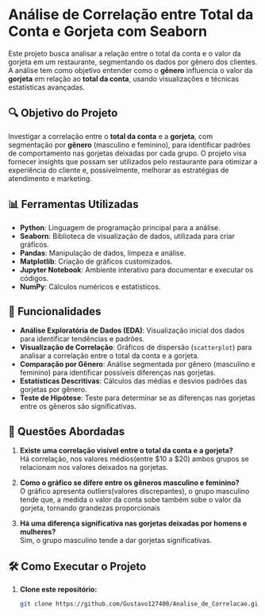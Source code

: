 # Análise de Correlação entre Total da Conta e Gorjeta com Seaborn

Este projeto busca analisar a relação entre o total da conta e o valor da gorjeta em um restaurante, segmentando os dados por gênero dos clientes. A análise tem como objetivo entender como o **gênero** influencia o valor da **gorjeta** em relação ao **total da conta**, usando visualizações e técnicas estatísticas avançadas.

## 🔍 Objetivo do Projeto

Investigar a correlação entre o **total da conta** e a **gorjeta**, com segmentação por **gênero** (masculino e feminino), para identificar padrões de comportamento nas gorjetas deixadas por cada grupo. O projeto visa fornecer insights que possam ser utilizados pelo restaurante para otimizar a experiência do cliente e, possivelmente, melhorar as estratégias de atendimento e marketing.

## 📊 Ferramentas Utilizadas

- **Python**: Linguagem de programação principal para a análise.
- **Seaborn**: Biblioteca de visualização de dados, utilizada para criar gráficos.
- **Pandas**: Manipulação de dados, limpeza e análise.
- **Matplotlib**: Criação de gráficos customizados.
- **Jupyter Notebook**: Ambiente interativo para documentar e executar os códigos.
- **NumPy**: Cálculos numéricos e estatísticos.

## 🚀 Funcionalidades

- **Análise Exploratória de Dados (EDA)**: Visualização inicial dos dados para identificar tendências e padrões.
- **Visualização de Correlação**: Gráficos de dispersão (`scatterplot`) para analisar a correlação entre o total da conta e a gorjeta.
- **Comparação por Gênero**: Análise segmentada por gênero (masculino e feminino) para identificar possíveis diferenças nas gorjetas.
- **Estatísticas Descritivas**: Cálculos das médias e desvios padrões das gorjetas por gênero.
- **Teste de Hipótese**: Teste para determinar se as diferenças nas gorjetas entre os gêneros são significativas.

## 📝 Questões Abordadas

1. **Existe uma correlação visível entre o total da conta e a gorjeta?**  
   Há correlação, nos valores médios(entre $10 a $20) ambos grupos se relacionam nos valores deixados na gorjetas.
      
2. **Como o gráfico se difere entre os gêneros masculino e feminino?**  
  O gráfico apresenta outliers(valores discrepantes), o grupo masculino tende que, a medida o valor da conta sobe também sobe o valor da gorjeta, tornando grandezas proporcionais

3. **Há uma diferença significativa nas gorjetas deixadas por homens e mulheres?**  
   Sim, o grupo masculino tende a dar gorjetas significativas.

## 🛠️ Como Executar o Projeto

1. **Clone este repositório:**
   ```bash
   git clone https://github.com/Gustavo127400/Analise_de_Correlacao.git
